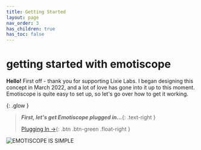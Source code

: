 ```yaml
---
title: Getting Started
layout: page
nav_order: 3
has_children: true
has_toc: false
---
```


# **getting&nbsp;started** with&nbsp;emotiscope

**Hello!** First off - thank you for supporting Lixie Labs. I began designing this concept in March 2022, and a lot of love has gone into it up to this moment. Emotiscope is quite easy to set up, so let's go over how to get it working.

{: .glow }
> ***First, let's get Emotiscope plugged in...***{: .text-right }
> 
> [Plugging In →](https://emotiscope.rocks/plugging_in.html){: .btn .btn-green .float-right }

![EMOTISCOPE IS SIMPLE](https://github.com/lixie-labs/emotiscope/blob/main/extras/img/emotiscope_macro.jpg?raw=true)
